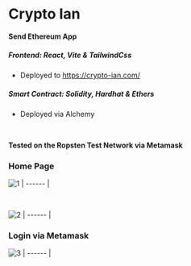 # Crypto Ian
**Send Ethereum App**

 
##### Frontend: React, Vite & TailwindCss
- Deployed to https://crypto-ian.com/


##### Smart Contract: Solidity, Hardhat & Ethers
- Deployed via Alchemy
<br />

**Tested on the Ropsten Test Network via Metamask**


### Home Page
![1](https://user-images.githubusercontent.com/66824231/147881942-bc4a3965-3288-4c15-bbe9-43f477be27bc.jpg)
| ------ |

<br />

![2](https://user-images.githubusercontent.com/66824231/147881998-da43ab77-b449-4727-96c9-30364d091690.jpg)
| ------ |
<br />

### Login via Metamask
![3](https://user-images.githubusercontent.com/66824231/147882014-82ff914b-318f-4cac-9633-131b255c9cc4.jpg)
| ------ |

<br />
